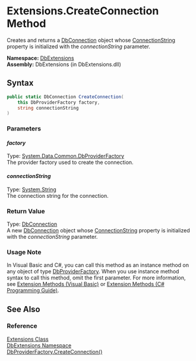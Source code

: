 Extensions.CreateConnection Method
==================================
Creates and returns a [DbConnection][1] object whose [ConnectionString][2] property is initialized with the *connectionString* parameter.

**Namespace:** [DbExtensions][3]  
**Assembly:** DbExtensions (in DbExtensions.dll)

Syntax
------

```csharp
public static DbConnection CreateConnection(
	this DbProviderFactory factory,
	string connectionString
)
```

### Parameters

#### *factory*
Type: [System.Data.Common.DbProviderFactory][4]  
The provider factory used to create the connection.

#### *connectionString*
Type: [System.String][5]  
The connection string for the connection.

### Return Value
Type: [DbConnection][1]  
 A new [DbConnection][1] object whose [ConnectionString][2] property is initialized with the *connectionString* parameter. 
### Usage Note
In Visual Basic and C#, you can call this method as an instance method on any object of type [DbProviderFactory][4]. When you use instance method syntax to call this method, omit the first parameter. For more information, see [Extension Methods (Visual Basic)][6] or [Extension Methods (C# Programming Guide)][7].

See Also
--------

### Reference
[Extensions Class][8]  
[DbExtensions Namespace][3]  
[DbProviderFactory.CreateConnection()][9]  

[1]: http://msdn.microsoft.com/en-us/library/c790zwhc
[2]: http://msdn.microsoft.com/en-us/library/f6hxc82w
[3]: ../README.md
[4]: http://msdn.microsoft.com/en-us/library/c6c4a26c
[5]: http://msdn.microsoft.com/en-us/library/s1wwdcbf
[6]: http://msdn.microsoft.com/en-us/library/bb384936.aspx
[7]: http://msdn.microsoft.com/en-us/library/bb383977.aspx
[8]: README.md
[9]: http://msdn.microsoft.com/en-us/library/bdab3bc9